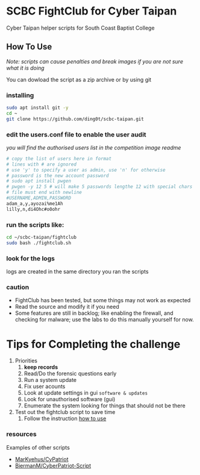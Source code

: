 # SCBC FightClub for Cyber Taipan
Cyber Taipan helper scripts for South Coast Baptist College

## How To Use
*Note: scripts can cause penalties and break images if you are not sure what it is doing*

You can dowload the script as a zip archive or by using git

### installing
```sh
sudo apt install git -y
cd ~
git clone https://github.com/ding0t/scbc-taipan.git
``` 

### edit the users.conf file to enable the user audit
_you will find the authorised users list in the competition image readme_

```sh
# copy the list of users here in format
# lines with # are ignored
# use 'y' to specify a user as admin, use 'n' for otherwise
# password is the new account password
# sudo apt install pwgen
# pwgen -y 12 5 # will make 5 passwords lengthe 12 with special chars
# file must end with newline
#USERNAME,ADMIN,PASSWORD
adam_a,y,ayozai%me1Ah
lilly,n,di4Ohc#o0ohr
```


### run the scripts like:
```sh
cd ~/scbc-taipan/fightclub
sudo bash ./fightclub.sh
```
### look for the logs
logs are created in the same directory you ran the scripts

### caution
* FightClub has been tested, but some things may not work as expected
* Read the source and modify it if you need
* Some features are still in backlog; like enabling the firewall, and checking for malware; use the labs to do this manually yourself for now.
 
# Tips for Completing the challenge
1. Priorities
   1. **keep records**
   1. Read/Do the forensic questions early
   1. Run a system update
   1. Fix user acounts 
   1. Look at update settings in gui `software & updates`
   1. Look for unauthorised software (gui) 
   1. Enumerate the system looking for things that should not be there
1. Test out the fightclub script to save time
    1. Follow the instruction [how to use](#how-to-use)



### resources
Examples of other scripts
* [MarKyehus/CyPatriot](https://github.com/MarKyehus/CyPatriot/blob/master/README.md)
* [BiermanM/CyberPatriot-Script](https://github.com/BiermanM/CyberPatriot-Scripts/blob/master/UbuntuScript.sh)

